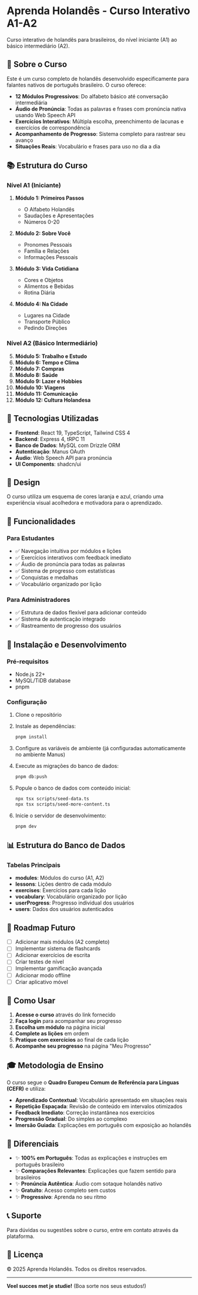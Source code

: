 # Aprenda Holandês - Curso Interativo A1-A2

Curso interativo de holandês para brasileiros, do nível iniciante (A1) ao básico intermediário (A2).

## 🎯 Sobre o Curso

Este é um curso completo de holandês desenvolvido especificamente para falantes nativos de português brasileiro. O curso oferece:

- **12 Módulos Progressivos**: Do alfabeto básico até conversação intermediária
- **Áudio de Pronúncia**: Todas as palavras e frases com pronúncia nativa usando Web Speech API
- **Exercícios Interativos**: Múltipla escolha, preenchimento de lacunas e exercícios de correspondência
- **Acompanhamento de Progresso**: Sistema completo para rastrear seu avanço
- **Situações Reais**: Vocabulário e frases para uso no dia a dia

## 📚 Estrutura do Curso

### Nível A1 (Iniciante)

1. **Módulo 1: Primeiros Passos**
   - O Alfabeto Holandês
   - Saudações e Apresentações
   - Números 0-20

2. **Módulo 2: Sobre Você**
   - Pronomes Pessoais
   - Família e Relações
   - Informações Pessoais

3. **Módulo 3: Vida Cotidiana**
   - Cores e Objetos
   - Alimentos e Bebidas
   - Rotina Diária

4. **Módulo 4: Na Cidade**
   - Lugares na Cidade
   - Transporte Público
   - Pedindo Direções

### Nível A2 (Básico Intermediário)

5. **Módulo 5: Trabalho e Estudo**
6. **Módulo 6: Tempo e Clima**
7. **Módulo 7: Compras**
8. **Módulo 8: Saúde**
9. **Módulo 9: Lazer e Hobbies**
10. **Módulo 10: Viagens**
11. **Módulo 11: Comunicação**
12. **Módulo 12: Cultura Holandesa**

## 🚀 Tecnologias Utilizadas

- **Frontend**: React 19, TypeScript, Tailwind CSS 4
- **Backend**: Express 4, tRPC 11
- **Banco de Dados**: MySQL com Drizzle ORM
- **Autenticação**: Manus OAuth
- **Áudio**: Web Speech API para pronúncia
- **UI Components**: shadcn/ui

## 🎨 Design

O curso utiliza um esquema de cores laranja e azul, criando uma experiência visual acolhedora e motivadora para o aprendizado.

## 📝 Funcionalidades

### Para Estudantes

- ✅ Navegação intuitiva por módulos e lições
- ✅ Exercícios interativos com feedback imediato
- ✅ Áudio de pronúncia para todas as palavras
- ✅ Sistema de progresso com estatísticas
- ✅ Conquistas e medalhas
- ✅ Vocabulário organizado por lição

### Para Administradores

- ✅ Estrutura de dados flexível para adicionar conteúdo
- ✅ Sistema de autenticação integrado
- ✅ Rastreamento de progresso dos usuários

## 🔧 Instalação e Desenvolvimento

### Pré-requisitos

- Node.js 22+
- MySQL/TiDB database
- pnpm

### Configuração

1. Clone o repositório
2. Instale as dependências:
   ```bash
   pnpm install
   ```

3. Configure as variáveis de ambiente (já configuradas automaticamente no ambiente Manus)

4. Execute as migrações do banco de dados:
   ```bash
   pnpm db:push
   ```

5. Popule o banco de dados com conteúdo inicial:
   ```bash
   npx tsx scripts/seed-data.ts
   npx tsx scripts/seed-more-content.ts
   ```

6. Inicie o servidor de desenvolvimento:
   ```bash
   pnpm dev
   ```

## 📊 Estrutura do Banco de Dados

### Tabelas Principais

- **modules**: Módulos do curso (A1, A2)
- **lessons**: Lições dentro de cada módulo
- **exercises**: Exercícios para cada lição
- **vocabulary**: Vocabulário organizado por lição
- **userProgress**: Progresso individual dos usuários
- **users**: Dados dos usuários autenticados

## 🎯 Roadmap Futuro

- [ ] Adicionar mais módulos (A2 completo)
- [ ] Implementar sistema de flashcards
- [ ] Adicionar exercícios de escrita
- [ ] Criar testes de nível
- [ ] Implementar gamificação avançada
- [ ] Adicionar modo offline
- [ ] Criar aplicativo móvel

## 📖 Como Usar

1. **Acesse o curso** através do link fornecido
2. **Faça login** para acompanhar seu progresso
3. **Escolha um módulo** na página inicial
4. **Complete as lições** em ordem
5. **Pratique com exercícios** ao final de cada lição
6. **Acompanhe seu progresso** na página "Meu Progresso"

## 🎓 Metodologia de Ensino

O curso segue o **Quadro Europeu Comum de Referência para Línguas (CEFR)** e utiliza:

- **Aprendizado Contextual**: Vocabulário apresentado em situações reais
- **Repetição Espaçada**: Revisão de conteúdo em intervalos otimizados
- **Feedback Imediato**: Correção instantânea nos exercícios
- **Progressão Gradual**: Do simples ao complexo
- **Imersão Guiada**: Explicações em português com exposição ao holandês

## 🌟 Diferenciais

- ✨ **100% em Português**: Todas as explicações e instruções em português brasileiro
- ✨ **Comparações Relevantes**: Explicações que fazem sentido para brasileiros
- ✨ **Pronúncia Autêntica**: Áudio com sotaque holandês nativo
- ✨ **Gratuito**: Acesso completo sem custos
- ✨ **Progressivo**: Aprenda no seu ritmo

## 📞 Suporte

Para dúvidas ou sugestões sobre o curso, entre em contato através da plataforma.

## 📄 Licença

© 2025 Aprenda Holandês. Todos os direitos reservados.

---

**Veel succes met je studie!** (Boa sorte nos seus estudos!)

